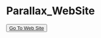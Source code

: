 # Parallax_WebSite



<button><a href="https://muratbzc.github.io/Parallax_WebSite/">Go To Web Site</a></button>
